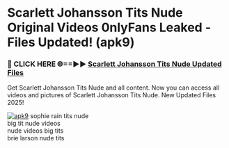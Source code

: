 # Scarlett Johansson Tits Nude Original Videos 0nlyFans Leaked - Files Updated! (apk9)

<h3>🔴 CLICK HERE 🌐==►► <a href="https://tinyurl.com/5h6xmrr3" rel="nofollow">Scarlett Johansson Tits Nude Updated Files</a></h3>

Get Scarlett Johansson Tits Nude and all content. Now you can access all videos and pictures of Scarlett Johansson Tits Nude. New Updated Files 2025!

[![apk9](https://i.imgur.com/KVD873Z.gif)](https://tinyurl.com/5h6xmrr3)
sophie rain tits nude<br>
big tit nude videos<br>
nude videos big tits<br>
brie larson nude tits